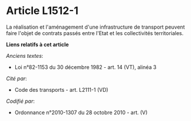 # Article L1512-1

La réalisation et l'aménagement d'une infrastructure de transport peuvent faire l'objet de contrats passés entre l'Etat et
les collectivités territoriales.

**Liens relatifs à cet article**

_Anciens textes_:

  - Loi n°82-1153 du 30 décembre 1982 - art. 14 (VT), alinéa 3

_Cité par_:

  - Code des transports - art. L2111-1 (VD)

_Codifié par_:

  - Ordonnance n°2010-1307 du 28 octobre 2010 - art. (V)
